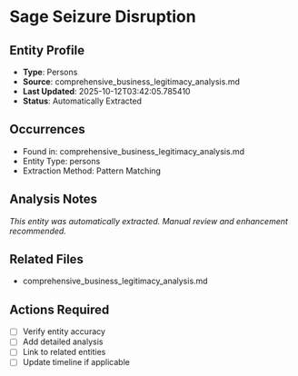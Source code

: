 # Sage Seizure Disruption

## Entity Profile
- **Type**: Persons
- **Source**: comprehensive_business_legitimacy_analysis.md
- **Last Updated**: 2025-10-12T03:42:05.785410
- **Status**: Automatically Extracted

## Occurrences
- Found in: comprehensive_business_legitimacy_analysis.md
- Entity Type: persons
- Extraction Method: Pattern Matching

## Analysis Notes
*This entity was automatically extracted. Manual review and enhancement recommended.*

## Related Files
- comprehensive_business_legitimacy_analysis.md

## Actions Required
- [ ] Verify entity accuracy
- [ ] Add detailed analysis
- [ ] Link to related entities
- [ ] Update timeline if applicable
